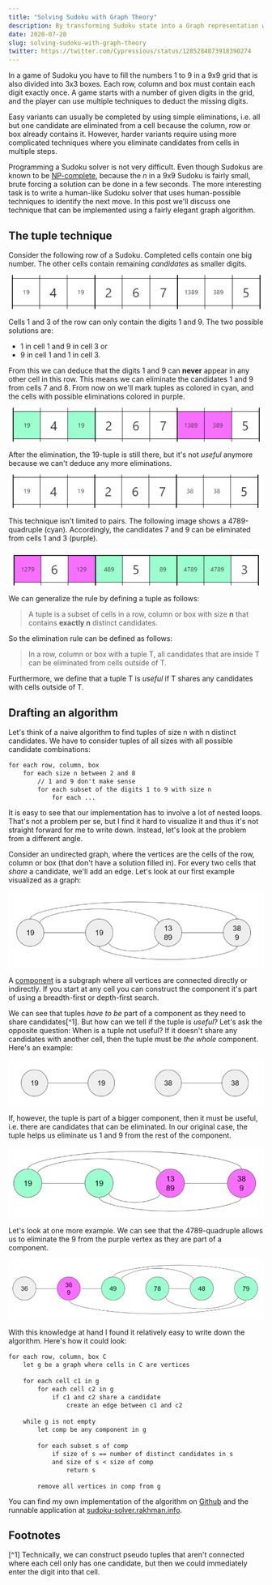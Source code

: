 ```yaml
---
title: "Solving Sudoku with Graph Theory"
description: By transforming Sudoku state into a Graph representation we can find an interesting solution to what would otherwise be multiple nested loops.   
date: 2020-07-20
slug: solving-sudoku-with-graph-theory
twitter: https://twitter.com/Cypressious/status/1285284873918390274
---
```


In a game of Sudoku you have to fill the numbers 1 to 9 in a 9x9 grid that is also divided into 3x3 boxes. Each row, column and box must contain each digit exactly once. A game starts with a number of given digits in the grid, and the player can use multiple techniques to deduct the missing digits.

Easy variants can usually be completed by using simple eliminations, i.e. all but one candidate are eliminated from a cell because the column, row or box already contains it. However, harder variants require using more complicated techniques where you eliminate candidates from cells in multiple steps.

Programming a Sudoku solver is not very difficult. Even though Sudokus are known to be [NP-complete](https://en.wikipedia.org/wiki/Mathematics_of_Sudoku#Mathematical_context), because the _n_ in a 9x9 Sudoku is fairly small, brute forcing a solution can be done in a few seconds. The more interesting task is to write a human-like Sudoku solver that uses human-possible techniques to identify the next move. In this post we'll discuss one technique that can be implemented using a fairly elegant graph algorithm. 

## The tuple technique

Consider the following row of a Sudoku. Completed cells contain one big number. The other cells contain remaining _candidates_ as smaller digits. 

![](./images/sudoku1.png)

Cells 1 and 3 of the row can only contain the digits 1 and 9. The two possible solutions are:

- 1 in cell 1 and 9 in cell 3 or
- 9 in cell 1 and 1 in cell 3.

From this we can deduce that the digits 1 and 9 can **never** appear in any other cell in this row. This means we can eliminate the candidates 1 and 9 from cells 7 and 8. From now on we'll mark tuples as colored in cyan, and the cells with possible eliminations colored in purple.

![](./images/sudoku2.png)

After the elimination, the 19-tuple is still there, but it's not _useful_ anymore because we can't deduce any more eliminations.

![](./images/sudoku1_eliminated.png)

This technique isn't limited to pairs. The following image shows a 4789-quadruple (cyan). Accordingly, the candidates 7 and 9 can be eliminated from cells 1 and 3 (purple).

![](./images/sudoku3.png)

We can generalize the rule by defining a tuple as follows:

> A tuple is a subset of cells in a row, column or box with size **n** that contains **exactly n** distinct candidates.

So the elimination rule can be defined as follows:

> In a row, column or box with a tuple T, all candidates that are inside T can be eliminated from cells outside of T.

Furthermore, we define that a tuple T is _useful_ if T shares any candidates with cells outside of T.  

## Drafting an algorithm

Let's think of a naive algorithm to find tuples of size n with n distinct candidates. We have to consider tuples of all sizes with all possible candidate combinations:

```
for each row, column, box
    for each size n between 2 and 8 
        // 1 and 9 don't make sense
        for each subset of the digits 1 to 9 with size n
            for each ... 
``` 

It is easy to see that our implementation has to involve a lot of nested loops. That's not a problem per se, but I find it hard to visualize it and thus it's not straight forward for me to write down. Instead, let's look at the problem from a different angle.

Consider an undirected graph, where the vertices are the cells of the row, column or box (that don't have a solution filled in). For every two cells that _share_ a candidate, we'll add an edge. Let's look at our first example visualized as a graph:

![](./images/sudoku-graph1.png)

A [component](https://en.wikipedia.org/wiki/Component_(graph_theory)) is a subgraph where all vertices are connected directly or indirectly. If you start at any cell you can construct the component it's part of using a breadth-first or depth-first search.

We can see that tuples _have to be_ part of a component as they need to share candidates[^1]. But how can we tell if the tuple is _useful_? Let's ask the opposite question: When is a tuple not useful? If it doesn't share any candidates with another cell, then the tuple must be _the whole_ component. Here's an example:

![](./images/sudoku-graph1_after.png)

If, however, the tuple is part of a bigger component, then it must be useful, i.e. there are candidates that can be eliminated. In our original case, the tuple helps us eliminate us 1 and 9 from the rest of the component.

![](./images/sudoku-graph1_colored.png)

Let's look at one more example. We can see that the 4789-quadruple allows us to eliminate the 9 from the purple vertex as they are part of a component.

![](./images/sudoku-graph2_colored.png)

With this knowledge at hand I found it relatively easy to write down the algorithm. Here's how it could look:

```
for each row, column, box C
    let g be a graph where cells in C are vertices
    
    for each cell c1 in g
        for each cell c2 in g
            if c1 and c2 share a candidate
                create an edge between c1 and c2

    while g is not empty
        let comp be any component in g
        
        for each subset s of comp
            if size of s == number of distinct candidates in s
            and size of s < size of comp
                return s  

        remove all vertices in comp from g
```

You can find my own implementation of the algorithm on [Github](https://github.com/cypressious/vue3-sudoku-solver/blob/master/src/logic/strategies/tuples.ts) and the runnable application at [sudoku-solver.rakhman.info](https://sudoku-solver.rakhman.info/).

## Footnotes

[^1] Technically, we can construct pseudo tuples that aren't connected where each cell only has one candidate, but then we could immediately enter the digit into that cell.
